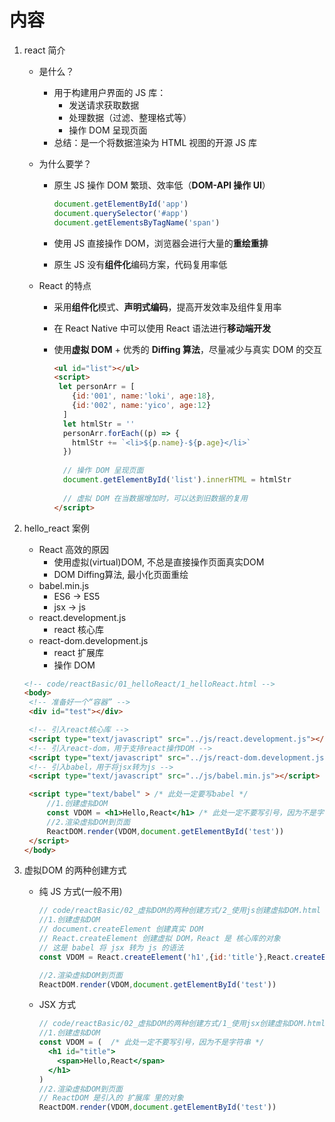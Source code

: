 # 内容

1. react 简介

   - 是什么？

     - 用于构建用户界面的 JS 库：
       - 发送请求获取数据
       - 处理数据（过滤、整理格式等）
       - 操作 DOM 呈现页面
     - 总结：是一个将数据渲染为 HTML 视图的开源 JS 库

   - 为什么要学？

     - 原生 JS 操作 DOM 繁琐、效率低（**DOM-API 操作 UI**）

       ```javascript
       document.getElementById('app')
       document.querySelector('#app')
       document.getElementsByTagName('span')
       ```

     - 使用 JS 直接操作 DOM，浏览器会进行大量的**重绘重排**

     - 原生 JS 没有**组件化**编码方案，代码复用率低

   - React 的特点

     - 采用**组件化**模式、**声明式编码**，提高开发效率及组件复用率

     - 在 React Native 中可以使用 React 语法进行**移动端开发**

     - 使用**虚拟 DOM** + 优秀的 **Diffing 算法**，尽量减少与真实 DOM 的交互

       ```html
       <ul id="list"></ul>
       <script>
       	let personArr = [
           {id:'001', name:'loki', age:18},
           {id:'002', name:'yico', age:12}
         ]
         let htmlStr = ''
         personArr.forEach((p) => {
           htmlStr += `<li>${p.name}-${p.age}</li>`
         })
         
         // 操作 DOM 呈现页面
         document.getElementById('list').innerHTML = htmlStr
         
         // 虚拟 DOM 在当数据增加时，可以达到旧数据的复用
       </script>
       ```

2. hello_react 案例

   - React 高效的原因
     - 使用虚拟(virtual)DOM, 不总是直接操作页面真实DOM
     - DOM Diffing算法, 最小化页面重绘
   - babel.min.js
     - ES6 -> ES5
     - jsx -> js
   - react.development.js
     - react 核心库
   - react-dom.development.js
     - react 扩展库
     - 操作 DOM

   ```html
   <!-- code/reactBasic/01_helloReact/1_helloReact.html -->
   <body>
   	<!-- 准备好一个“容器” -->
   	<div id="test"></div>
   
   	<!-- 引入react核心库 -->
   	<script type="text/javascript" src="../js/react.development.js"></script>
   	<!-- 引入react-dom，用于支持react操作DOM -->
   	<script type="text/javascript" src="../js/react-dom.development.js"></script>
   	<!-- 引入babel，用于将jsx转为js -->
   	<script type="text/javascript" src="../js/babel.min.js"></script>
   
   	<script type="text/babel" > /* 此处一定要写babel */
   		//1.创建虚拟DOM
   		const VDOM = <h1>Hello,React</h1> /* 此处一定不要写引号，因为不是字符串 */
   		//2.渲染虚拟DOM到页面
   		ReactDOM.render(VDOM,document.getElementById('test'))
   	</script>
   </body>
   ```

3. 虚拟DOM 的两种创建方式

   - 纯 JS 方式(一般不用)

     ```javascript
     // code/reactBasic/02_虚拟DOM的两种创建方式/2_使用js创建虚拟DOM.html
     //1.创建虚拟DOM
     // document.createElement 创建真实 DOM
     // React.createElement 创建虚拟 DOM，React 是 核心库的对象
     // 这是 babel 将 jsx 转为 js 的语法
     const VDOM = React.createElement('h1',{id:'title'},React.createElement('span',{},'Hello,React'))
     
     //2.渲染虚拟DOM到页面
     ReactDOM.render(VDOM,document.getElementById('test'))
     ```

   - JSX 方式

     ```jsx
     // code/reactBasic/02_虚拟DOM的两种创建方式/1_使用jsx创建虚拟DOM.html
     //1.创建虚拟DOM
     const VDOM = (  /* 此处一定不要写引号，因为不是字符串 */
       <h1 id="title">
         <span>Hello,React</span>
       </h1>
     )
     //2.渲染虚拟DOM到页面
     // ReactDOM 是引入的 扩展库 里的对象
     ReactDOM.render(VDOM,document.getElementById('test'))
     ```

     

   
       
